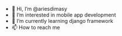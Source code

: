 - 👋 Hi, I’m @ariesdimasy
- 👀 I’m interested in mobile app development
- 🌱 I’m currently learning django framework
- 📫 How to reach me 

<!---
ariesdimasy/ariesdimasy is a ✨ special ✨ repository because its `README.md` (this file) appears on your GitHub profile.
You can click the Preview link to take a look at your changes.
--->
